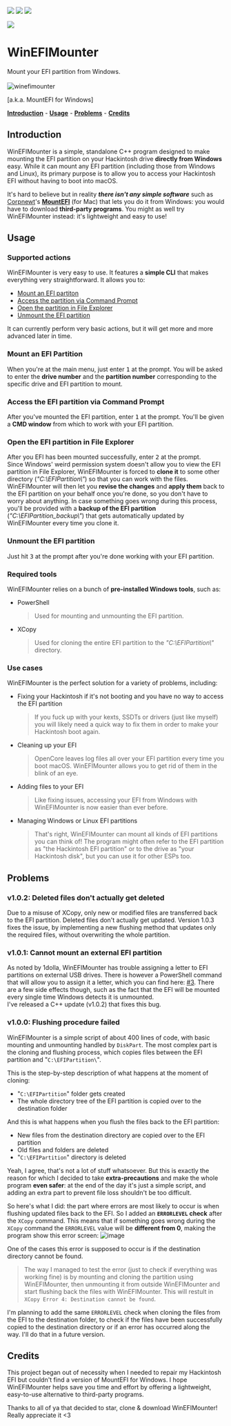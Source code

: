 [![](https://img.shields.io/github/license/franzageek/WinEFIMounter)](LICENSE)
[![](https://img.shields.io/github/v/release/franzageek/WinEFIMounter)](https://github.com/franzageek/WinEFIMounter/releases/latest)
[![](https://img.shields.io/github/downloads/franzageek/WinEFIMounter/total?label=total%20downloads)](https://github.com/franzageek/WinEFIMounter/releases/)
<!--[![](https://img.shields.io/github/downloads/franzageek/WinEFIMounter/latest/total)](https://github.com/franzageek/WinEFIMounter/releases/latest)-->
![](https://img.shields.io/endpoint?url=https%3A%2F%2Fhits.dwyl.com%2Ffranzageek%2FWinEFIMounter.json&label=total%20views%20(tracking...))
 
# WinEFIMounter
Mount your EFI partition from Windows. 
<br><br>
![winefimounter](https://github.com/user-attachments/assets/e65dbd86-a4dc-439a-a1a2-860baa5535f8)
<br>

[a.k.a. MountEFI for Windows]

<!---![image](https://github.com/franzageek/WinEFIMounter/assets/88248950/6904b05f-519e-4c40-92df-559feb890785)-->
[**Introduction**](#introduction) - [**Usage**](#usage) - [**Problems**](#problems) - [**Credits**](#credits)

## Introduction
WinEFIMounter is a simple, standalone C++ program designed to make mounting the EFI partition on your Hackintosh drive **directly from Windows** easy. While it can mount any EFI partition (including those from Windows and Linux), its primary purpose is to allow you to access your Hackintosh EFI without having to boot into macOS. 

It's hard to believe but in reality _**there isn't any simple software**_ such as [Corpnewt](https://github.com/corpnewt)'s [**MountEFI**](https://github.com/corpnewt/MountEFI) (for Mac) that lets you do it from Windows: you would have to download **third-party programs**. You might as well try WinEFIMounter instead: it's lightweight and easy to use!


## Usage
### Supported actions
WinEFIMounter is very easy to use. It features a **simple CLI** that makes everything very straightforward.
It allows you to:
- [Mount an EFI partiton](#mount-an-efi-partition)
- [Access the partition via Command Prompt](#access-the-efi-partition-via-command-prompt)
- [Open the partition in File Explorer](#open-the-efi-partition-in-file-explorer)
- [Unmount the EFI partition](#unmount-the-efi-partition)

It can currently perform very basic actions, but it will get more and more advanced later in time.

### Mount an EFI Partition
When you're at the main menu, just enter <kbd>1</kbd> at the prompt.
You will be asked to enter the **drive number** and the **partition number** corresponding to the specific drive and EFI partition to mount.

### Access the EFI partition via Command Prompt
After you've mounted the EFI partition, enter <kbd>1</kbd> at the prompt. You'll be given a **CMD window** from which to work with your EFI partition.

### Open the EFI partition in File Explorer
After you EFI has been mounted successfully, enter <kbd>2</kbd> at the prompt.<br>
Since Windows' weird permission system doesn't allow you to view the EFI partition in File Explorer, WinEFIMounter is forced to **clone it** to some other directory (*"C:\EFIPartition\\"*) so that you can work with the files. WinEFIMounter will then let you **revise the changes** and **apply them** back to the EFI partition on your behalf once you're done, so you don't have to worry about anything.
In case something goes wrong during this process, you'll be provided with a **backup of the EFI partition** (*"C:\EFIPartition_backup\\"*) that gets automatically updated by WinEFIMounter every time you clone it.

### Unmount the EFI partition
Just hit <kbd>3</kbd> at the prompt after you're done working with your EFI partition. 

### Required tools
WinEFIMounter relies on a bunch of **pre-installed Windows tools**, such as:
  - PowerShell
    > Used for mounting and unmounting the EFI partition.
  - XCopy
    > Used for cloning the entire EFI partition to the *"C:\EFIPartition\\"* directory.

### Use cases
WinEFIMounter is the perfect solution for a variety of problems, including:

- Fixing your Hackintosh if it's not booting and you have no way to access the EFI partition
  > If you fuck up with your kexts, SSDTs or drivers (just like myself) you will likely need a quick way to fix them in order to make your Hackintosh boot again.
- Cleaning up your EFI
  > OpenCore leaves log files all over your EFI partition every time you boot macOS. WinEFIMounter allows you to get rid of them in the blink of an eye.
- Adding files to your EFI
  > Like fixing issues, accessing your EFI from Windows with WinEFIMounter is now easier than ever before.
- Managing Windows or Linux EFI partitions
  > That's right, WinEFIMounter can mount all kinds of EFI partitions you can think of!
  > The program might often refer to the EFI partition as "the Hackintosh EFI partition" or to the drive as "your Hackintosh disk", but you can use it for other ESPs too.

## Problems

### v1.0.2: Deleted files don't actually get deleted
Due to a misuse of XCopy, only new or modified files are transferred back to the EFI partition. Deleted files don't actually get updated.
Version 1.0.3 fixes the issue, by implementing a new flushing method that updates only the required files, without overwriting the whole partition. 

### v1.0.1: Cannot mount an external EFI partition
As noted by 1dolla, WinEFIMounter has trouble assigning a letter to EFI partitions on external USB drives. There is however a PowerShell command that will allow you to assign it a letter, which you can find here: [#3](https://github.com/franzageek/WinEFIMounter/issues/3). There are a few side effects though, such as the fact that the EFI will be mounted every single time Windows detects it is unmounted. <br>
I've released a C++ update (v1.0.2) that fixes this bug.

### v1.0.0: Flushing procedure failed
WinEFIMounter is a simple script of about 400 lines of code, with basic mounting and unmounting handled by `DiskPart`. The most complex part is the cloning and flushing process, which copies files between the EFI partition and "`C:\EFIPartition\`". 

This is the step-by-step description of what happens at the moment of cloning:

- "`C:\EFIPartition`" folder gets created
- The whole directory tree of the EFI partition is copied over to the destination folder

And this is what happens when you flush the files back to the EFI partition:

- New files from the destination directory are copied over to the EFI partition
- Old files and folders are deleted
- "`C:\EFIPartition`" directory is deleted

Yeah, I agree, that's not a lot of stuff whatsoever. But this is exactly the reason for which I decided to take **extra-precautions** and make the whole program **even safer**: at the end of the day it's just a simple script, and adding an extra part to prevent file loss shouldn't be too difficult.

So here's what I did: the part where errors are most likely to occur is when flushing updated files back to the EFI. So I added an **`ERRORLEVEL` check** after the `XCopy` command. This means that if something goes wrong during the `XCopy` command the `ERRORLEVEL` value will be **different from 0**, making the program show this error screen:
![image](https://github.com/franzageek/WinEFIMounter/assets/88248950/3d15b0ed-86b2-4eac-8f12-61955cf01613)

One of the cases this error is supposed to occur is if the destination directory cannot be found.
> The way I managed to test the error (just to check if everything was working fine) is by mounting and cloning the partition using WinEFIMounter, then unmounting it from outside WinEFIMounter and start flushing back the files with WinEFIMounter. This will restult in `XCopy Error 4: Destination cannot be found`.

I'm planning to add the same `ERRORLEVEL` check when cloning the files from the EFI to the destination folder, to check if the files have been successfully copied to the destination directory or if an error has occurred along the way. I'll do that in a future version.


## Credits
This project began out of necessity when I needed to repair my Hackintosh EFI but couldn't find a version of MountEFI for Windows. I hope WinEFIMounter helps save you time and effort by offering a lightweight, easy-to-use alternative to third-party programs.

Thanks to all of ya that decided to star, clone & download WinEFIMounter! Really appreciate it <3
